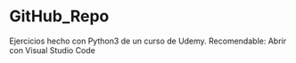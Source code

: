 # GitHub_Repo
 Ejercicios hecho con Python3 de un curso de Udemy. Recomendable: Abrir con Visual Studio Code

